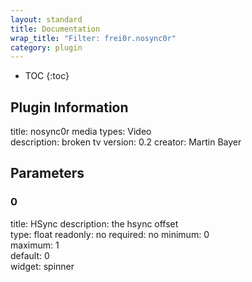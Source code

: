 ```yaml
---
layout: standard
title: Documentation
wrap_title: "Filter: frei0r.nosync0r"
category: plugin
---
```

* TOC
{:toc}

## Plugin Information

title: nosync0r
media types:
Video  
description: broken tv
version: 0.2
creator: Martin Bayer

## Parameters

### 0

title: HSync  description:
the hsync offset  
type: float
readonly: no
required: no
minimum: 0  
maximum: 1  
default: 0  
widget: spinner  

